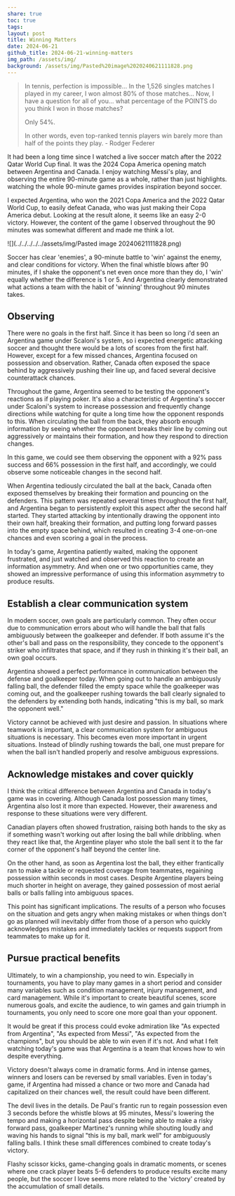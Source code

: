 ```yaml
---
share: true
toc: true
tags: 
layout: post
title: Winning Matters
date: 2024-06-21
github_title: 2024-06-21-winning-matters
img_path: /assets/img/
background: /assets/img/Pasted%20image%2020240621111828.png
---
```

> In tennis, perfection is impossible... In the 1,526 singles matches I played in my career, I won almost 80% of those matches... Now, I have a question for all of you... what percentage of the POINTS do you think I won in those matches?
> 
> Only 54%.
> 
> In other words, even top-ranked tennis players win barely more than half of the points they play. - Rodger Federer


It had been a long time since I watched a live soccer match after the 2022 Qatar World Cup final. It was the 2024 Copa America opening match between Argentina and Canada. I enjoy watching Messi's play, and observing the entire 90-minute game as a whole, rather than just highlights. watching the whole 90-minute games provides inspiration beyond soccer.

I expected Argentina, who won the 2021 Copa America and the 2022 Qatar World Cup, to easily defeat Canada, who was just making their Copa America debut. Looking at the result alone, it seems like an easy 2-0 victory. However, the content of the game I observed throughout the 90 minutes was somewhat different and made me think a lot.


![](../../../../../assets/img/Pasted image 20240621111828.png)

Soccer has clear 'enemies', a 90-minute battle to 'win' against the enemy, and clear conditions for victory. When the final whistle blows after 90 minutes, if I shake the opponent's net even once more than they do, I 'win' equally whether the difference is 1 or 5. And Argentina clearly demonstrated what actions a team with the habit of 'winning' throughout 90 minutes takes.


## Observing

There were no goals in the first half. Since it has been so long i'd seen an Argentina game under Scaloni's system,  so i expected energetic attacking soccer and thought there would be a lots of scores from the first half. However, except for a few missed chances, Argentina focused on possession and observation. Rather, Canada often exposed the space behind by aggressively pushing their line up, and faced several decisive counterattack chances.

Throughout the game, Argentina seemed to be testing the opponent's reactions as if playing poker. It's also a characteristic of Argentina's soccer under Scaloni's system to increase possession and frequently change directions while watching for quite a long time how the opponent responds to this. When circulating the ball from the back, they absorb enough information by seeing whether the opponent breaks their line by coming out aggressively or maintains their formation, and how they respond to direction changes.

In this game, we could see them observing the opponent with a 92% pass success and 66% possession in the first half, and accordingly, we could observe some noticeable changes in the second half.

When Argentina tediously circulated the ball at the back, Canada often exposed themselves by breaking their formation and pouncing on the defenders. This pattern was repeated several times throughout the first half, and Argentina began to persistently exploit this aspect after the second half started. They started attacking by intentionally drawing the opponent into their own half, breaking their formation, and putting long forward passes into the empty space behind, which resulted in creating 3-4 one-on-one chances and even scoring a goal in the process.

In today's game, Argentina patiently waited, making the opponent frustrated, and just watched and observed this reaction to create an information asymmetry. And when one or two opportunities came, they showed an impressive performance of using this information asymmetry to produce results.

## Establish a clear communication system

In modern soccer, own goals are particularly common. They often occur due to communication errors about who will handle the ball that falls ambiguously between the goalkeeper and defender. If both assume it's the other's ball and pass on the responsibility, they concede to the opponent's striker who infiltrates that space, and if they rush in thinking it's their ball, an own goal occurs.

Argentina showed a perfect performance in communication between the defense and goalkeeper today. When going out to handle an ambiguously falling ball, the defender filled the empty space while the goalkeeper was coming out, and the goalkeeper rushing towards the ball clearly signaled to the defenders by extending both hands, indicating "this is my ball, so mark the opponent well."

Victory cannot be achieved with just desire and passion. In situations where teamwork is important, a clear communication system for ambiguous situations is necessary. This becomes even more important in urgent situations. Instead of blindly rushing towards the ball, one must prepare for when the ball isn't handled properly and resolve ambiguous expressions.

## Acknowledge mistakes and cover quickly

I think the critical difference between Argentina and Canada in today's game was in covering. Although Canada lost possession many times, Argentina also lost it more than expected. However, their awareness and response to these situations were very different.

Canadian players often showed frustration, raising both hands to the sky as if something wasn't working out after losing the ball while dribbling. when they react like that, the Argentine player who stole the ball sent it to the far corner of the opponent's half beyond the center line.

On the other hand, as soon as Argentina lost the ball, they either frantically ran to make a tackle or requested coverage from teammates, regaining possession within seconds in most cases. Despite Argentine players being much shorter in height on average, they gained possession of most aerial balls or balls falling into ambiguous spaces.

This point has significant implications. The results of a person who focuses on the situation and gets angry when making mistakes or when things don't go as planned will inevitably differ from those of a person who quickly acknowledges mistakes and immediately tackles or requests support from teammates to make up for it.

## Pursue practical benefits

Ultimately, to win a championship, you need to win. Especially in tournaments, you have to play many games in a short period and consider many variables such as condition management, injury management, and card management. While it's important to create beautiful scenes, score numerous goals, and excite the audience, to win games and gain triumph in tournaments, you only need to score one more goal than your opponent.

It would be great if this process could evoke admiration like "As expected from Argentina", "As expected from Messi", "As expected from the champions", but you should be able to win even if it's not. And what I felt watching today's game was that Argentina is a team that knows how to win despite everything.

Victory doesn't always come in dramatic forms. And in intense games, winners and losers can be reversed by small variables. Even in today's game, if Argentina had missed a chance or two more and Canada had capitalized on their chances well, the result could have been different.

The devil lives in the details. De Paul's frantic run to regain possession even 3 seconds before the whistle blows at 95 minutes, Messi's lowering the tempo and making a horizontal pass despite being able to make a risky forward pass, goalkeeper Martinez's running while shouting loudly and waving his hands to signal "this is my ball, mark well" for ambiguously falling balls. I think these small differences combined to create today's victory.

Flashy scissor kicks, game-changing goals in dramatic moments, or scenes where one crack player beats 5-6 defenders to produce results excite many people, but the soccer I love seems more related to the 'victory' created by the accumulation of small details.
